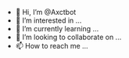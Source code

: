 - 👋 Hi, I’m @Axctbot
- 👀 I’m interested in ...
- 🌱 I’m currently learning ...
- 💞️ I’m looking to collaborate on ...
- 📫 How to reach me ...

<!---
Axctbot/Axctbot is a ✨ special ✨ repository because its `README.md` (this file) appears on your GitHub profile.
You can click the Preview link to take a look at your changes.
--->
